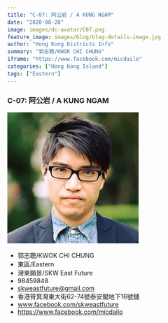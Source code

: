 ```yaml
---
title: "C-07: 阿公岩 / A KUNG NGAM"
date: "2020-08-20"
image: images/dc-avatar/C07.png
feature_image: images/blog/blog-details-image.jpg
author: "Hong Kong Districts Info"
summary: "郭志聰/KWOK CHI CHUNG"
iframe: "https://www.facebook.com/micdailo"
categories: ["Hong Kong Island"]
tags: ["Eastern"]
---
```


### C-07: 阿公岩 / A KUNG NGAM  
![](/images/dc-avatar/C07.png)  

 - 郭志聰/KWOK CHI CHUNG  
 - 東區/Eastern  
 - 灣東願景/SKW East Future  
 - 98459848  
 - skweastfuture@gmail.com  
 - 香港筲箕灣東大街62-74號泰安閣地下16號舖  
 - www.facebook.com/skweastfuture  
 - https://www.facebook.com/micdailo
